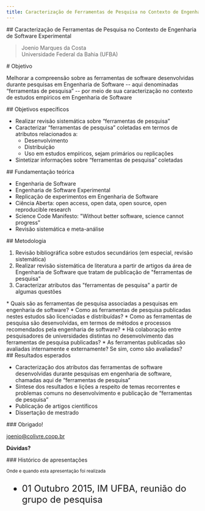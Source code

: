 ```yaml
---
title: Caracterização de Ferramentas de Pesquisa no Contexto de Engenharia de Software Experimental
---
```


<section>
## Caracterização de Ferramentas de Pesquisa no Contexto de Engenharia de Software Experimental

> Joenio Marques da Costa<br/>
> Universidade Federal da Bahia (UFBA)
</section>

<section>
# Objetivo

Melhorar a compreensão sobre as ferramentas de software desenvolvidas durante
pesquisas em Engenharia de Software -- aqui denominadas “ferramentas de
pesquisa” -- por meio de sua caracterização no contexto de estudos empíricos em
Engenharia de Software
</section>

<section>
## Objetivos específicos

* Realizar revisão sistemática sobre “ferramentas de pesquisa”
* Caracterizar “ferramentas de pesquisa” coletadas em termos de atributos relacionados a:
  * Desenvolvimento
  * Distribuição
  * Uso em estudos empíricos, sejam primários ou replicações
* Sintetizar informações sobre “ferramentas de pesquisa” coletadas
</section>

<section>
## Fundamentação teórica

* Engenharia de Software
* Engenharia de Software Experimental
* Replicação de experimentos em Engenharia de Software
* Ciência Aberta: open access, open data, open source, open reproducible research
* Science Code Manifesto: "Without better software, science cannot progress"
* Revisão sistemática e meta-análise
</section>

<section>
<section>
## Metodologia

1. Revisão bibliográfica sobre estudos secundários (em especial, revisão sistemática)
1. Realizar revisão sistemática de literatura a partir de artigos da área de Engenharia de Software que tratam de publicação de "ferramentas de pesquisa"
1. Caracterizar atributos das "ferramentas de pesquisa" a partir de algumas questões
</section>
<section>
* Quais são as ferramentas de pesquisa associadas a pesquisas em engenharia de software?
* Como as ferramentas de pesquisa publicadas nestes estudos são licenciadas e distribuídas?
* Como as ferramentas de pesquisa são desenvolvidas, em termos de métodos e processos recomendados pela engenharia de software?
* Há colaboração entre pesquisadores de universidades distintas no desenvolvimento das ferramentas de pesquisa publicadas?
* As ferramentas publicadas são avaliadas internamente e externamente?  Se sim, como são avaliadas?
</section>
</section>


<section>
## Resultados esperados

* Caracterização dos atributos das ferramentas de software desenvolvidas durante pesquisas em engenharia de software, chamadas aqui de “ferramentas de pesquisa”
* Síntese dos resultados e lições a respeito de temas recorrentes e problemas comuns no desenvolvimento e publicação de “ferramentas de pesquisa”
* Publicação de artigos científicos
* Dissertação de mestrado

</section>

<section data-background="#c4a000">
<section>
### Obrigado!

joenio@colivre.coop.br

**Dúvidas?**
</section>
<section>
### Histórico de apresentações

<small>Onde e quando esta apresentação foi realizada</small>

<ul style="font-size: 24px">
  <li>01 Outubro 2015, IM UFBA, reunião do grupo de pesquisa</li>
</ul>
</section>
</section>
